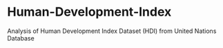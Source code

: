 # Human-Development-Index
Analysis of Human Development Index Dataset (HDI) from United Nations Database
